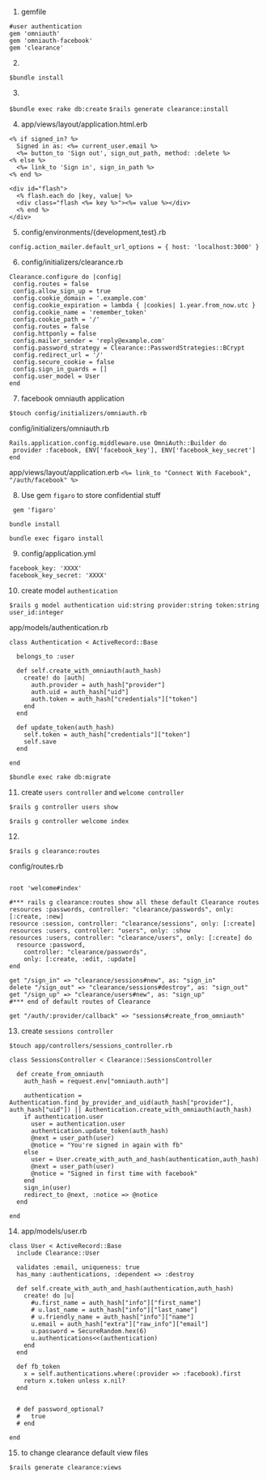 1) gemfile
```
#user authentication
gem 'omniauth'
gem 'omniauth-facebook'
gem 'clearance'
```

2)
```$bundle install```

3)
```$bundle exec rake db:create```
```$rails generate clearance:install```

4) app/views/layout/application.html.erb

```
<% if signed_in? %>
  Signed in as: <%= current_user.email %>
  <%= button_to 'Sign out', sign_out_path, method: :delete %>
<% else %>
  <%= link_to 'Sign in', sign_in_path %>
<% end %>

<div id="flash">
  <% flash.each do |key, value| %>
  <div class="flash <%= key %>"><%= value %></div>
  <% end %>
</div>
```



5) config/environments/{development,test}.rb

```
config.action_mailer.default_url_options = { host: 'localhost:3000' }
```

6) config/initializers/clearance.rb

 ```
Clearance.configure do |config|
  config.routes = false
  config.allow_sign_up = true
  config.cookie_domain = '.example.com'
  config.cookie_expiration = lambda { |cookies| 1.year.from_now.utc }
  config.cookie_name = 'remember_token'
  config.cookie_path = '/'
  config.routes = false
  config.httponly = false
  config.mailer_sender = 'reply@example.com'
  config.password_strategy = Clearance::PasswordStrategies::BCrypt
  config.redirect_url = '/'
  config.secure_cookie = false
  config.sign_in_guards = []
  config.user_model = User
end

 ```

 7) facebook omniauth application
 ```
 $touch config/initializers/omniauth.rb
 ```
config/initializers/omniauth.rb
 ```
 Rails.application.config.middleware.use OmniAuth::Builder do
  provider :facebook, ENV['facebook_key'], ENV['facebook_key_secret']
end
```

app/views/layout/application.erb
```<%= link_to "Connect With Facebook", "/auth/facebook" %>```

8) Use gem `figaro` to store confidential stuff

``` gem 'figaro'```

```bundle install```

```bundle exec figaro install```

9) config/application.yml
```
facebook_key: 'XXXX'
facebook_key_secret: 'XXXX'

```

10) create model `authentication`
```
$rails g model authentication uid:string provider:string token:string user_id:integer
```
app/models/authentication.rb
```
class Authentication < ActiveRecord::Base

  belongs_to :user

  def self.create_with_omniauth(auth_hash)
    create! do |auth|
      auth.provider = auth_hash["provider"]
      auth.uid = auth_hash["uid"]
      auth.token = auth_hash["credentials"]["token"]
    end
  end

  def update_token(auth_hash)
    self.token = auth_hash["credentials"]["token"]
    self.save
  end

end
```

```
$bundle exec rake db:migrate
```

11) create `users controller` and `welcome controller`
```
$rails g controller users show
```
```
$rails g controller welcome index
```



12)
```
$rails g clearance:routes
```
config/routes.rb
```

root 'welcome#index'

#*** rails g clearance:routes show all these default Clearance routes
resources :passwords, controller: "clearance/passwords", only: [:create, :new]
resource :session, controller: "clearance/sessions", only: [:create]
resources :users, controller: "users", only: :show
resources :users, controller: "clearance/users", only: [:create] do
  resource :password,
    controller: "clearance/passwords",
    only: [:create, :edit, :update]
end

get "/sign_in" => "clearance/sessions#new", as: "sign_in"
delete "/sign_out" => "clearance/sessions#destroy", as: "sign_out"
get "/sign_up" => "clearance/users#new", as: "sign_up"
#*** end of default routes of Clearance

get "/auth/:provider/callback" => "sessions#create_from_omniauth"
```

13) create `sessions controller`

```
$touch app/controllers/sessions_controller.rb
```

```
class SessionsController < Clearance::SessionsController

  def create_from_omniauth
    auth_hash = request.env["omniauth.auth"]

    authentication = Authentication.find_by_provider_and_uid(auth_hash["provider"], auth_hash["uid"]) || Authentication.create_with_omniauth(auth_hash)
    if authentication.user
      user = authentication.user
      authentication.update_token(auth_hash)
      @next = user_path(user)
      @notice = "You're signed in again with fb"
    else
      user = User.create_with_auth_and_hash(authentication,auth_hash)
      @next = user_path(user)
      @notice = "Signed in first time with facebook"
    end
    sign_in(user)
    redirect_to @next, :notice => @notice
  end

end
```

14) app/models/user.rb
```
class User < ActiveRecord::Base
  include Clearance::User

  validates :email, uniqueness: true
  has_many :authentications, :dependent => :destroy

  def self.create_with_auth_and_hash(authentication,auth_hash)
    create! do |u|
      #u.first_name = auth_hash["info"]["first_name"]
      # u.last_name = auth_hash["info"]["last_name"]
      # u.friendly_name = auth_hash["info"]["name"]
      u.email = auth_hash["extra"]["raw_info"]["email"]
      u.password = SecureRandom.hex(6)
      u.authentications<<(authentication)
    end
  end

  def fb_token
    x = self.authentications.where(:provider => :facebook).first
    return x.token unless x.nil?
  end


  # def password_optional?
  #   true
  # end

end
```


15) to change clearance default view files
```
$rails generate clearance:views
```


